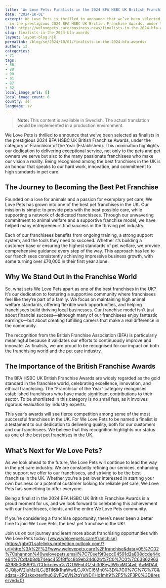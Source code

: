 ```yaml
---
title: 'We Love Pets: Finalists in the 2024 BFA HSBC UK British Franchise Awards'
date: '2024-10-01'
excerpt: We Love Pets is thrilled to announce that we’ve been selected as finalists
  in the prestigious 2024 BFA HSBC UK British Franchise Awards, under the…
link: https://welovepets.care/business-news/finalists-in-the-2024-bfa-awards/
slug: finalists-in-the-2024-bfa-awards
layout: layout-blog.njk
permalink: /blog/se/2024/10/01/finalists-in-the-2024-bfa-awards/
author: 13
categories:
- 71
tags:
- 86
- 88
- 90
- 91
- 87
- 82
local_image_urls: []
local_image_count: 0
country: se
language: sv
---
```




> **Note:** This content is available in Swedish. The actual translation would be implemented in a production environment.

We Love Pets is thrilled to announce that we’ve been selected as finalists in the prestigious 2024 BFA HSBC UK British Franchise Awards, under the category of Franchisor of the Year (Established). This nomination highlights our dedication to delivering exceptional service, not only to the pets and pet owners we serve but also to the many passionate franchisees who make our vision a reality. Being recognised among the best franchises in the UK is an honour that speaks to our hard work, innovation, and commitment to high standards in pet care.



## **The Journey to Becoming the Best Pet Franchise**



Founded on a love for animals and a passion for exemplary pet care, We Love Pets has grown into one of the best pet franchises in the UK. Our mission is simple: to provide pets with the best possible care, while supporting a network of dedicated franchisees. Through our unwavering commitment to animal welfare and a supportive franchise model, we have helped many entrepreneurs find success in the thriving pet industry.



Each of our franchisees benefits from ongoing training, a strong support system, and the tools they need to succeed. Whether it’s building a customer base or ensuring the highest standards of pet welfare, we provide comprehensive guidance every step of the way. This approach has led to our franchisees consistently achieving impressive business growth, with some turning over £70,000 in their first year alone.



## **Why We Stand Out in the Franchise World**



So, what sets We Love Pets apart as one of the best franchises in the UK? It’s our dedication to fostering a supportive community where franchisees feel like they’re part of a family. We focus on maintaining high animal welfare standards, offering flexible work opportunities, and helping franchisees build thriving local businesses. Our franchise model isn’t just about financial success—although many of our franchisees enjoy fantastic earnings—but about creating fulfilling careers that make a real difference in the community.



The recognition from the British Franchise Association (BFA) is particularly meaningful because it validates our efforts to continuously improve and innovate. As finalists, we are proud to be recognised for our impact on both the franchising world and the pet care industry.



## **The Importance of the British Franchise Awards**



The BFA HSBC UK British Franchise Awards are widely regarded as the gold standard in the franchise world, celebrating excellence, innovation, and ethical franchising. The “Franchisor of the Year” category recognises established franchisors who have made significant contributions to their sector. To be shortlisted in this category is no small feat, as it involves rigorous evaluation by industry experts.



This year’s awards will see fierce competition among some of the most successful franchises in the UK. For We Love Pets to be named a finalist is a testament to our dedication to delivering quality, both for our customers and our franchisees. We believe that this recognition highlights our status as one of the best pet franchises in the UK.



## **What’s Next for We Love Pets?**



As we look ahead to the future, We Love Pets will continue to lead the way in the pet care industry. We are constantly refining our services, enhancing the support we offer to our franchisees, and striving to be the best franchise in the UK. Whether you’re a pet lover interested in starting your own business or a potential customer looking for reliable pet care, We Love Pets has something to offer everyone.



Being a finalist in the 2024 BFA HSBC UK British Franchise Awards is a proud moment for us, and we look forward to celebrating this achievement with our franchisees, clients, and the entire We Love Pets community.



If you’re considering a franchise opportunity, there’s never been a better time to join We Love Pets, the best pet franchise in the UK!



Join us on our journey and learn more about franchising opportunities with We Love Pets today: [www.welovepets.care/franchise](https://gbr01.safelinks.protection.outlook.com/?url=http%3A%2F%2Fwww.welovepets.care%2Ffranchise&data=05%7C02%7Cshannon%40welovepets.email%7C70eef9f0ecc04591d2a808dcde44ce64%7Cdfab8db74eac455f8ffcc8b9eb34d62b%7C0%7C0%7C638629634298506889%7CUnknown%7CTWFpbGZsb3d8eyJWIjoiMC4wLjAwMDAiLCJQIjoiV2luMzIiLCJBTiI6Ik1haWwiLCJXVCI6Mn0%3D%7C0%7C%7C%7C&sdata=2P3skoxreyfhu6l6vFQpVN2tqYuNDI1Ho1mh9%2F5%2F3P0%3D&reserved=0)